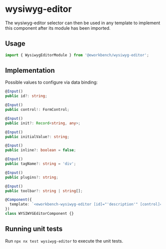 # wysiwyg-editor

The wysiwyg-editor selector can then be used in any template to implement this component after its module has been imported.

## Usage

```ts
import { WysiwygEditorModule } from '@eworkbench/wysiwyg-editor';
```

## Implementation

Possible values to configure via data binding:

```ts
@Input()
public id?: string;

@Input()
public control!: FormControl;

@Input()
public init?: Record<string, any>;

@Input()
public initialValue?: string;

@Input()
public inline?: boolean = false;

@Input()
public tagName?: string = 'div';

@Input()
public plugins?: string;

@Input()
public toolbar?: string | string[];
```

```ts
@Component({
  template: `<eworkbench-wysiwyg-editor [id]="'description'" [control]="this.f.description"></eworkbench-wysiwyg-editor>`,
})
class WYSIWYGEditorComponent {}
```

## Running unit tests

Run `npx nx test wysiwyg-editor` to execute the unit tests.
